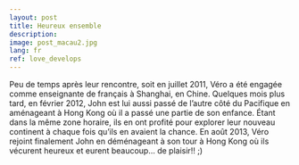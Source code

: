 ```yaml
---
layout: post
title: Heureux ensemble
description:
image: post_macau2.jpg
lang: fr
ref: love_develops
---
```


Peu de temps après leur rencontre, soit en juillet 2011, Véro a été engagée comme enseignante de français à Shanghai, en Chine. Quelques mois plus tard, en février 2012, John est lui aussi passé de l’autre côté du Pacifique en aménageant à Hong Kong où il a passé une partie de son enfance. Étant dans la même zone horaire, ils en ont profité pour explorer leur nouveau continent à chaque fois qu’ils en avaient la chance. En août 2013, Véro rejoint finalement John en déménageant à son tour à Hong Kong où ils vécurent heureux et eurent beaucoup... de plaisir!! ;)
